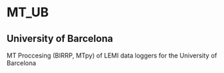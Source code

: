 # MT_UB
## University of Barcelona
MT Proccesing (BIRRP, MTpy) of LEMI data loggers for the University of Barcelona
